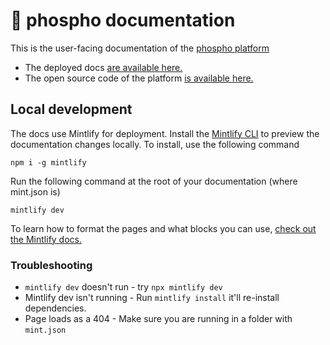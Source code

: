 # 🧪 phospho documentation

This is the user-facing documentation of the [phospho platform](https://platform.phospho.ai)

- The deployed docs [are available here.](https://docs.phospho.ai/welcome)
- The open source code of the platform [is available here.](https://github.com/phospho-app/phospho)

## Local development

The docs use Mintlify for deployment. Install the [Mintlify CLI](https://www.npmjs.com/package/mintlify) to preview the documentation changes locally. To install, use the following command

```
npm i -g mintlify
```

Run the following command at the root of your documentation (where mint.json is)

```
mintlify dev
```

To learn how to format the pages and what blocks you can use, [check out the Mintlify docs.](https://mintlify.com/docs/quickstart)

### Troubleshooting

- `mintlify dev` doesn't run - try `npx mintlify dev`
- Mintlify dev isn't running - Run `mintlify install` it'll re-install dependencies.
- Page loads as a 404 - Make sure you are running in a folder with `mint.json`
